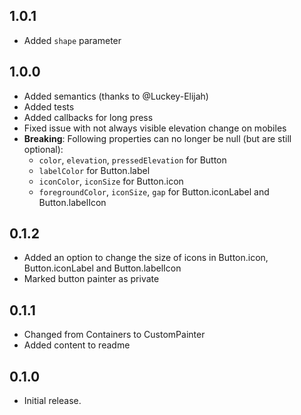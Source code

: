 ## 1.0.1

* Added `shape` parameter

## 1.0.0

* Added semantics (thanks to @Luckey-Elijah)
* Added tests
* Added callbacks for long press
* Fixed issue with not always visible elevation change on mobiles
* **Breaking**: Following properties can no longer be null (but are still optional): 
    * `color`, `elevation`, `pressedElevation` for Button
    * `labelColor` for Button.label
    * `iconColor`, `iconSize` for Button.icon
    * `foregroundColor`, `iconSize`, `gap` for Button.iconLabel and Button.labelIcon

## 0.1.2

* Added an option to change the size of icons in Button.icon, Button.iconLabel and Button.labelIcon 
* Marked button painter as private
 
## 0.1.1

* Changed from Containers to CustomPainter 
* Added content to readme

## 0.1.0

* Initial release.
